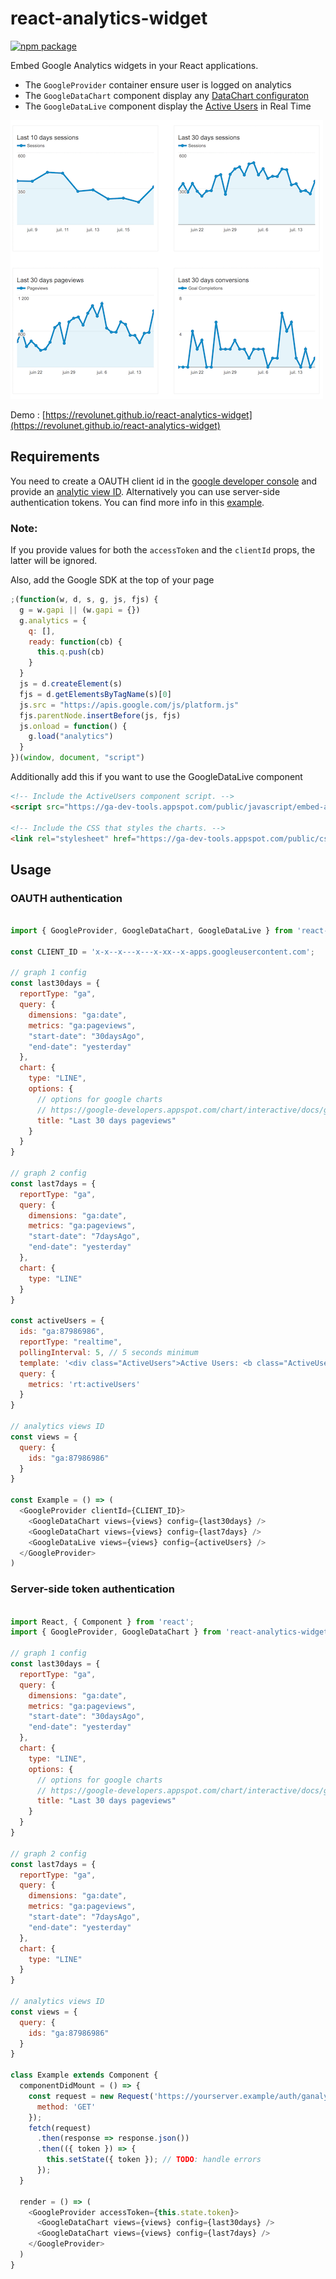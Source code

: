 # react-analytics-widget

[![npm package][npm-badge]][npm]

Embed Google Analytics widgets in your React applications.

 - The `GoogleProvider` container ensure user is logged on analytics
 - The `GoogleDataChart` component display any [DataChart configuraton](https://developers.google.com/analytics/devguides/reporting/embed/v1/component-reference#datachart)
 - The `GoogleDataLive` component display the [Active Users](https://developers.google.com/analytics/devguides/reporting/realtime/dimsmets/user#rt:activeUsers) in Real Time


![](./demo.png)

Demo : [https://revolunet.github.io/react-analytics-widget](https://revolunet.github.io/react-analytics-widget)

## Requirements

You need to create a OAUTH client id in the [google developer console](https://console.developers.google.com/apis/credentials/oauthclient/960315238073-dv345fcj3tkikn506k9lrch73hk9259u.apps.googleusercontent.com?project=eastern-store-174123) and provide an [analytic view ID](https://ga-dev-tools.appspot.com/query-explorer/).
Alternatively you can use server-side authentication tokens. You can find more info in this [example](https://ga-dev-tools.appspot.com/embed-api/server-side-authorization/).

### Note:
If you provide values for both the `accessToken` and the `clientId` props, the latter will be ignored.

Also, add the Google SDK at the top of your page

```js
;(function(w, d, s, g, js, fjs) {
  g = w.gapi || (w.gapi = {})
  g.analytics = {
    q: [],
    ready: function(cb) {
      this.q.push(cb)
    }
  }
  js = d.createElement(s)
  fjs = d.getElementsByTagName(s)[0]
  js.src = "https://apis.google.com/js/platform.js"
  fjs.parentNode.insertBefore(js, fjs)
  js.onload = function() {
    g.load("analytics")
  }
})(window, document, "script")
```

Additionally add this if you want to use the GoogleDataLive component
```html
<!-- Include the ActiveUsers component script. -->
<script src="https://ga-dev-tools.appspot.com/public/javascript/embed-api/components/active-users.js"></script>

<!-- Include the CSS that styles the charts. -->
<link rel="stylesheet" href="https://ga-dev-tools.appspot.com/public/css/chartjs-visualizations.css">
```

## Usage
### OAUTH authentication

```js

import { GoogleProvider, GoogleDataChart, GoogleDataLive } from 'react-analytics-widget'

const CLIENT_ID = 'x-x--x---x---x-xx--x-apps.googleusercontent.com';

// graph 1 config
const last30days = {
  reportType: "ga",
  query: {
    dimensions: "ga:date",
    metrics: "ga:pageviews",
    "start-date": "30daysAgo",
    "end-date": "yesterday"
  },
  chart: {
    type: "LINE",
    options: {
      // options for google charts
      // https://google-developers.appspot.com/chart/interactive/docs/gallery
      title: "Last 30 days pageviews"
    }
  }
}

// graph 2 config
const last7days = {
  reportType: "ga",
  query: {
    dimensions: "ga:date",
    metrics: "ga:pageviews",
    "start-date": "7daysAgo",
    "end-date": "yesterday"
  },
  chart: {
    type: "LINE"
  }
}

const activeUsers = {
  ids: "ga:87986986",
  reportType: "realtime",
  pollingInterval: 5, // 5 seconds minimum
  template: '<div class="ActiveUsers">Active Users: <b class="ActiveUsers-value"></b></div>',
  query: {
    metrics: 'rt:activeUsers'
  }
}

// analytics views ID
const views = {
  query: {
    ids: "ga:87986986"
  }
}

const Example = () => (
  <GoogleProvider clientId={CLIENT_ID}>
    <GoogleDataChart views={views} config={last30days} />
    <GoogleDataChart views={views} config={last7days} />
    <GoogleDataLive views={views} config={activeUsers} />
  </GoogleProvider>
)
```

### Server-side token authentication

```js

import React, { Component } from 'react';
import { GoogleProvider, GoogleDataChart } from 'react-analytics-widget'

// graph 1 config
const last30days = {
  reportType: "ga",
  query: {
    dimensions: "ga:date",
    metrics: "ga:pageviews",
    "start-date": "30daysAgo",
    "end-date": "yesterday"
  },
  chart: {
    type: "LINE",
    options: {
      // options for google charts
      // https://google-developers.appspot.com/chart/interactive/docs/gallery
      title: "Last 30 days pageviews"
    }
  }
}

// graph 2 config
const last7days = {
  reportType: "ga",
  query: {
    dimensions: "ga:date",
    metrics: "ga:pageviews",
    "start-date": "7daysAgo",
    "end-date": "yesterday"
  },
  chart: {
    type: "LINE"
  }
}

// analytics views ID
const views = {
  query: {
    ids: "ga:87986986"
  }
}

class Example extends Component {
  componentDidMount = () => {
    const request = new Request('https://yourserver.example/auth/ganalytics/getToken', {
      method: 'GET'
    });
    fetch(request)
      .then(response => response.json())
      .then(({ token }) => {
        this.setState({ token }); // TODO: handle errors
      });
  }

  render = () => (
    <GoogleProvider accessToken={this.state.token}>
      <GoogleDataChart views={views} config={last30days} />
      <GoogleDataChart views={views} config={last7days} />
    </GoogleProvider>
  )
}
```

[npm-badge]: https://img.shields.io/npm/v/react-analytics-widget.png?style=flat-square
[npm]: https://www.npmjs.org/package/react-analytics-widget
